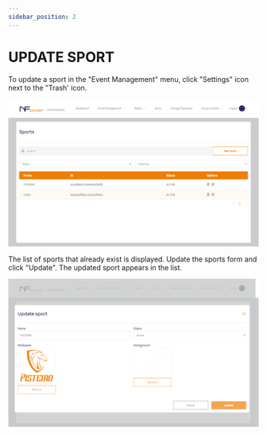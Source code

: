 ```yaml
---
sidebar_position: 2
---
```


# UPDATE SPORT

To update a sport in the "Event Management" menu, click "Settings" icon next to the "Trash' icon.

![1](/img/novoesporte.png)

The list of sports that already exist is displayed. Update the sports form and click "Update". The updated sport appears in the list.

![1](/img/atualizaresporte.png)
